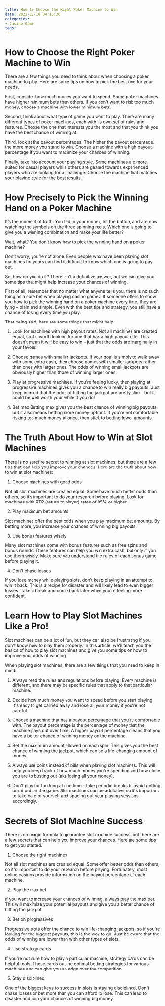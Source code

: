```yaml
---
title: How to Choose the Right Poker Machine to Win
date: 2022-12-18 04:15:30
categories:
- Casino Game
tags:
---
```



#  How to Choose the Right Poker Machine to Win

There are a few things you need to think about when choosing a poker machine to play. Here are some tips on how to pick the best one for your needs.

First, consider how much money you want to spend. Some poker machines have higher minimum bets than others. If you don’t want to risk too much money, choose a machine with lower minimum bets.

Second, think about what type of game you want to play. There are many different types of poker machines, each with its own set of rules and features. Choose the one that interests you the most and that you think you have the best chance of winning at.

Third, look at the payout percentages. The higher the payout percentage, the more money you stand to win. Choose a machine with a high payout percentage if you want to maximize your chances of winning.

Finally, take into account your playing style. Some machines are more suited for casual players while others are geared towards experienced players who are looking for a challenge. Choose the machine that matches your playing style for the best results.

#  How Precisely to Pick the Winning Hand on a Poker Machine

It’s the moment of truth. You fed in your money, hit the button, and are now watching the symbols on the three spinning reels. Which one is going to give you a winning combination and make your life better?

Wait, what? You don’t know how to pick the winning hand on a poker machine?

Don’t worry, you’re not alone. Even people who have been playing slot machines for years can find it difficult to know which one is going to pay out.

So, how do you do it? There isn’t a definitive answer, but we can give you some tips that might help increase your chances of winning.

First of all, remember that no matter what anyone tells you, there is no such thing as a sure bet when playing casino games. If someone offers to show you how to pick the winning hand on a poker machine every time, they are lying – plain and simple. Even with the best tips and strategy, you still have a chance of losing every time you play.

That being said, here are some things that might help:

1. Look for machines with high payout rates. Not all machines are created equal, so it’s worth looking for one that has a high payout rate. This doesn’t mean it will be easy to win – just that the odds are marginally in your favour.

2. Choose games with smaller jackpots. If your goal is simply to walk away with some extra cash, then choose games with smaller jackpots rather than ones with larger ones. The odds of winning small jackpots are obviously higher than those of winning larger ones.

3. Play at progressive machines. If you’re feeling lucky, then playing at progressive machines gives you a chance to win really big payouts. Just keep in mind that the odds of hitting the jackpot are pretty slim – but it could be well worth your while if you do!

4. Bet max Betting max gives you the best chance of winning big payouts, but it also means betting more money upfront. If you’re not comfortable risking too much money at once, then stick to betting lower amounts.

#  The Truth About How to Win at Slot Machines

There is no surefire secret to winning at slot machines, but there are a few tips that can help you improve your chances. Here are the truth about how to win at slot machines:

1. Choose machines with good odds

Not all slot machines are created equal. Some have much better odds than others, so it’s important to do your research before playing. Look for machines with RTP (return to player) rates of 95% or higher.

2. Play maximum bet amounts

Slot machines offer the best odds when you play maximum bet amounts. By betting more, you increase your chances of winning big payouts.

3. Use bonus features wisely

Many slot machines come with bonus features such as free spins and bonus rounds. These features can help you win extra cash, but only if you use them wisely. Make sure you understand the rules of each bonus game before playing it.

4. Don’t chase losses

If you lose money while playing slots, don’t keep playing in an attempt to win it back. This is a recipe for disaster and will likely lead to even bigger losses. Take a break and come back later when you’re feeling more confident.

#  Learn How to Play Slot Machines Like a Pro!

Slot machines can be a lot of fun, but they can also be frustrating if you don't know how to play them properly. In this article, we'll teach you the basics of how to play slot machines and give you some tips on how to improve your odds of winning.

When playing slot machines, there are a few things that you need to keep in mind:

1. Always read the rules and regulations before playing. Every machine is different, and there may be specific rules that apply to that particular machine.

2. Decide how much money you want to spend before you start playing. It's easy to get carried away and lose all your money if you're not careful.

3. Choose a machine that has a payout percentage that you're comfortable with. The payout percentage is the percentage of money that the machine pays out over time. A higher payout percentage means that you have a better chance of winning money on the machine.

4. Bet the maximum amount allowed on each spin. This gives you the best chance of winning the jackpot, which can be a life-changing amount of money.

5. Always use coins instead of bills when playing slot machines. This will help you keep track of how much money you're spending and how close you are to busting out (aka losing all your money).

6. Don't play for too long at one time - take periodic breaks to avoid getting burnt out on the game. Slot machines can be addictive, so it's important to take care of yourself and spacing out your playing sessions accordingly.

#  Secrets of Slot Machine Success

There is no magic formula to guarantee slot machine success, but there are a few secrets that can help you improve your chances. Here are some tips to get you started.

1. Choose the right machines

Not all slot machines are created equal. Some offer better odds than others, so it's important to do your research before playing. Fortunately, most online casinos provide information on the payout percentage of each machine.

2. Play the max bet

If you want to increase your chances of winning, always play the max bet. This will maximize your potential payouts and give you a better chance of hitting the jackpot.

3. Bet on progressives

Progressive slots offer the chance to win life-changing jackpots, so if you're looking for the biggest payouts, this is the way to go. Just be aware that the odds of winning are lower than with other types of slots.

4. Use strategy cards

If you're not sure how to play a particular machine, strategy cards can be helpful tools. These cards outline optimal betting strategies for various machines and can give you an edge over the competition.

5. Stay disciplined

One of the biggest keys to success in slots is staying disciplined. Don't chase losses or bet more than you can afford to lose. This can lead to disaster and ruin your chances of winning big money.